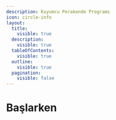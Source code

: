 ```yaml
---
description: Kuyumcu Perakende Programı
icon: circle-info
layout:
  title:
    visible: true
  description:
    visible: true
  tableOfContents:
    visible: true
  outline:
    visible: true
  pagination:
    visible: false
---
```


# Başlarken

